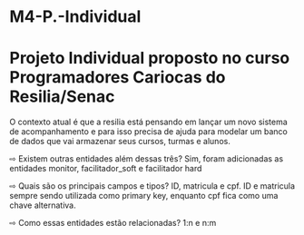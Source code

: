 # M4-P.-Individual
<h1>Projeto Individual proposto no curso Programadores Cariocas do Resilia/Senac</h1>

O contexto atual é que a resilia está pensando em lançar um novo sistema de acompanhamento e para isso precisa de ajuda para modelar um banco de dados que vai armazenar seus cursos, turmas e alunos.

⇨ Existem outras entidades além dessas três?
Sim, foram adicionadas as entidades monitor, facilitador_soft e facilitador hard

⇨ Quais são os principais campos e tipos?
ID, matricula e cpf. ID e matricula sempre sendo utilizada como primary key, enquanto cpf fica como uma chave alternativa.

⇨ Como essas entidades estão relacionadas?
1:n e n:m
